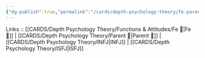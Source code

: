 ```yaml
---
{"dg-publish":true,"permalink":"/cards/depth-psychology-theory/fe-parent/","created":"2023-01-05T12:05:05.186+01:00","updated":"2023-04-08T11:11:33.218+02:00"}
---
```


Links :: [[CARDS/Depth Psychology Theory/Functions & Attitudes/Fe 💉\|Fe 💉]] | [[CARDS/Depth Psychology Theory/Parent 🤨\|Parent 🤨]] | [[CARDS/Depth Psychology Theory/INFJ\|INFJ]] | [[CARDS/Depth Psychology Theory/ISFJ\|ISFJ]]
